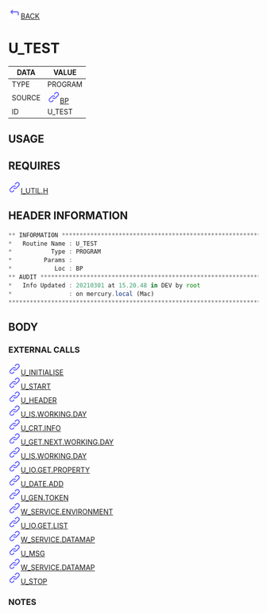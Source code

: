 <img src="../.resources/themes/unicons-line-6563ff/corner-up-left-alt.svg" alt="BACK" width="25" />[BACK](../DOCS/BP.md)  
# U_TEST  
|DATA|VALUE|
| --- | --- |
|TYPE|PROGRAM|
|SOURCE|<img src="../.resources/themes/unicons-line-6563ff/link.svg" alt="BP" width="25" />[BP](../DOCS/BP.md)|
|ID|U_TEST|
    
## USAGE  
  
## REQUIRES  
<img src="../.resources/themes/unicons-line-6563ff/link.svg" alt="I_UTIL.H" width="25" />[I_UTIL.H](../DOCS.PAGE/I_UTIL.H.md)  
    
## HEADER INFORMATION  
```javascript
** INFORMATION ****************************************************************
*   Routine Name : U_TEST
*           Type : PROGRAM
*         Params :
*            Loc : BP
** AUDIT **********************************************************************
*   Info Updated : 20210301 at 15.20.48 in DEV by root
*                : on mercury.local (Mac)
*******************************************************************************

```
## BODY  
### EXTERNAL CALLS  
<img src="../.resources/themes/unicons-line-6563ff/link.svg" alt="U_INITIALISE" width="25" />[U_INITIALISE](../DOCS.PAGE/U_INITIALISE.md)  
<img src="../.resources/themes/unicons-line-6563ff/link.svg" alt="U_START" width="25" />[U_START](../DOCS.PAGE/U_START.md)  
<img src="../.resources/themes/unicons-line-6563ff/link.svg" alt="U_HEADER" width="25" />[U_HEADER](../DOCS.PAGE/U_HEADER.md)  
<img src="../.resources/themes/unicons-line-6563ff/link.svg" alt="U_IS.WORKING.DAY" width="25" />[U_IS.WORKING.DAY](../DOCS.PAGE/U_IS.WORKING.DAY.md)  
<img src="../.resources/themes/unicons-line-6563ff/link.svg" alt="U_CRT.INFO" width="25" />[U_CRT.INFO](../DOCS.PAGE/U_CRT.INFO.md)  
<img src="../.resources/themes/unicons-line-6563ff/link.svg" alt="U_GET.NEXT.WORKING.DAY" width="25" />[U_GET.NEXT.WORKING.DAY](../DOCS.PAGE/U_GET.NEXT.WORKING.DAY.md)  
<img src="../.resources/themes/unicons-line-6563ff/link.svg" alt="U_IS.WORKING.DAY" width="25" />[U_IS.WORKING.DAY](../DOCS.PAGE/U_IS.WORKING.DAY.md)  
<img src="../.resources/themes/unicons-line-6563ff/link.svg" alt="U_IO.GET.PROPERTY" width="25" />[U_IO.GET.PROPERTY](../DOCS.PAGE/U_IO.GET.PROPERTY.md)  
<img src="../.resources/themes/unicons-line-6563ff/link.svg" alt="U_DATE.ADD" width="25" />[U_DATE.ADD](../DOCS.PAGE/U_DATE.ADD.md)  
<img src="../.resources/themes/unicons-line-6563ff/link.svg" alt="U_GEN.TOKEN" width="25" />[U_GEN.TOKEN](../DOCS.PAGE/U_GEN.TOKEN.md)  
<img src="../.resources/themes/unicons-line-6563ff/link.svg" alt="W_SERVICE.ENVIRONMENT" width="25" />[W_SERVICE.ENVIRONMENT](../DOCS.PAGE/W_SERVICE.ENVIRONMENT.md)  
<img src="../.resources/themes/unicons-line-6563ff/link.svg" alt="U_IO.GET.LIST" width="25" />[U_IO.GET.LIST](../DOCS.PAGE/U_IO.GET.LIST.md)  
<img src="../.resources/themes/unicons-line-6563ff/link.svg" alt="W_SERVICE.DATAMAP" width="25" />[W_SERVICE.DATAMAP](../DOCS.PAGE/W_SERVICE.DATAMAP.md)  
<img src="../.resources/themes/unicons-line-6563ff/link.svg" alt="U_MSG" width="25" />[U_MSG](../DOCS.PAGE/U_MSG.md)  
<img src="../.resources/themes/unicons-line-6563ff/link.svg" alt="W_SERVICE.DATAMAP" width="25" />[W_SERVICE.DATAMAP](../DOCS.PAGE/W_SERVICE.DATAMAP.md)  
<img src="../.resources/themes/unicons-line-6563ff/link.svg" alt="U_STOP" width="25" />[U_STOP](../DOCS.PAGE/U_STOP.md)  
### NOTES  
  
